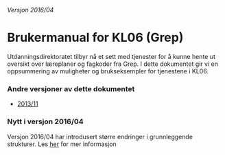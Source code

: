*Versjon 2016/04*

# Brukermanual for KL06 (Grep)

Utdanningsdirektoratet tilbyr nå et sett med tjenester for å kunne hente ut oversikt over læreplaner og fagkoder fra Grep. I dette dokumentet gir vi en oppsummering av muligheter og brukseksempler for tjenestene i KL06.

### Andre versjoner av dette dokumentet
- [2013/11](/v/201311/)

### Nytt i versjon 2016/04

Versjon 2016/04 har introdusert større endringer i grunnleggende strukturer. Les [her](./endringer_201604.md) for mer informasjon




